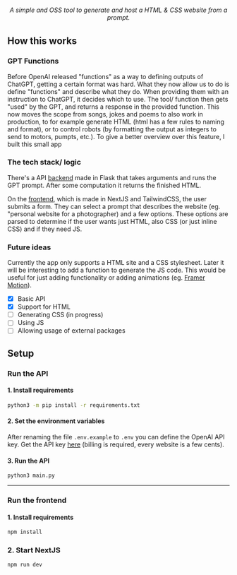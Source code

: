 <h6 align="center">A simple and OSS tool to generate and host a HTML & CSS website from a prompt.</h6>

## How this works

### GPT Functions

Before OpenAI released "functions" as a way to defining outputs of ChatGPT, getting a certain format was hard. What they now allow us to do is define "functions" and describe what they do. When providing them with an instruction to ChatGPT, it decides which to use. The tool/ function then gets "used" by the GPT, and returns a response in the provided function. This now moves the scope from songs, jokes and poems to also work in production, to for example generate HTML (html has a few rules to naming and format), or to control robots (by formatting the output as integers to send to motors, pumpts, etc.).
To give a better overview over this feature, I built this small app

### The tech stack/ logic

There's a API [backend](https://github.com/0w9/website-gpt/tree/main/src/backend) made in Flask that takes arguments and runs the GPT prompt. After some computation it returns the finished HTML.

On the [frontend](https://github.com/0w9/website-gpt/tree/main/src/frontend), which is made in NextJS and TailwindCSS, the user submits a form. They can select a prompt that describes the website (eg. "personal website for a photographer) and a few options. These options are parsed to determine if the user wants just HTML, also CSS (or just inline CSS) and if they need JS.

### Future ideas

Currently the app only supports a HTML site and a CSS stylesheet. Later it will be interesting to add a function to generate the JS code. This would be useful for just adding functionality or adding animations (eg. [Framer Motion](https://www.framer.com/motion/)).

- [X] Basic API
- [X] Support for HTML
- [ ] Generating CSS (in progress)
- [ ] Using JS
- [ ] Allowing usage of external packages

## Setup

### Run the API

#### 1. Install requirements
```bash
python3 -m pip install -r requirements.txt
```

#### 2. Set the environment variables
After renaming the file `.env.example` to `.env` you can 
define the OpenAI API key. Get the API key [here](https://beta.openai.com/) (billing is required, every website is a few cents).

#### 3. Run the API
```bash
python3 main.py
```
---

### Run the frontend

#### 1. Install requirements
```bash
npm install 
```

### 2. Start NextJS
```bash
npm run dev
```
